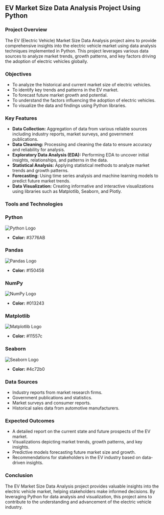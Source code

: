 ## EV Market Size Data Analysis Project Using Python

### Project Overview
The EV (Electric Vehicle) Market Size Data Analysis project aims to provide comprehensive insights into the electric vehicle market using data analysis techniques implemented in Python. This project leverages various data sources to analyze market trends, growth patterns, and key factors driving the adoption of electric vehicles globally.

### Objectives
- To analyze the historical and current market size of electric vehicles.
- To identify key trends and patterns in the EV market.
- To forecast future market growth and potential.
- To understand the factors influencing the adoption of electric vehicles.
- To visualize the data and findings using Python libraries.

### Key Features
- **Data Collection:** Aggregation of data from various reliable sources including industry reports, market surveys, and government publications.
- **Data Cleaning:** Processing and cleaning the data to ensure accuracy and reliability for analysis.
- **Exploratory Data Analysis (EDA):** Performing EDA to uncover initial insights, relationships, and patterns in the data.
- **Statistical Analysis:** Applying statistical methods to analyze market trends and growth patterns.
- **Forecasting:** Using time series analysis and machine learning models to predict future market trends.
- **Data Visualization:** Creating informative and interactive visualizations using libraries such as Matplotlib, Seaborn, and Plotly.

### Tools and Technologies

### Python
![Python Logo](https://www.python.org/static/community_logos/python-logo.png)
- **Color:** #3776AB

### Pandas
![Pandas Logo](https://pandas.pydata.org/static/img/pandas_white.svg)
- **Color:** #150458

### NumPy
![NumPy Logo](https://upload.wikimedia.org/wikipedia/commons/3/31/NumPy_logo_2020.svg)
- **Color:** #013243

### Matplotlib
![Matplotlib Logo](https://matplotlib.org/_static/images/logo2.svg)
- **Color:** #11557c

### Seaborn
![Seaborn Logo](https://seaborn.pydata.org/_static/logo-wide-lightbg.svg)
- **Color:** #4c72b0


### Data Sources
- Industry reports from market research firms.
- Government publications and statistics.
- Market surveys and consumer reports.
- Historical sales data from automotive manufacturers.

### Expected Outcomes
- A detailed report on the current state and future prospects of the EV market.
- Visualizations depicting market trends, growth patterns, and key insights.
- Predictive models forecasting future market size and growth.
- Recommendations for stakeholders in the EV industry based on data-driven insights.

### Conclusion
The EV Market Size Data Analysis project provides valuable insights into the electric vehicle market, helping stakeholders make informed decisions. By leveraging Python for data analysis and visualization, this project aims to contribute to the understanding and advancement of the electric vehicle industry.
